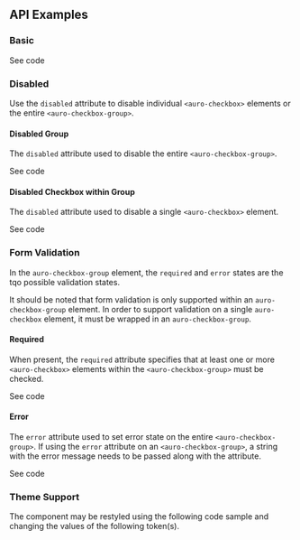<!-- AURO-GENERATED-CONTENT:START (FILE:src=../docs/api.md) -->
<!-- AURO-GENERATED-CONTENT:END -->

## API Examples

### Basic

<div class="exampleWrapper">
  <!-- AURO-GENERATED-CONTENT:START (FILE:src=../apiExamples/basic.html) -->
  <!-- AURO-GENERATED-CONTENT:END -->
</div>
<auro-accordion alignRight>
  <span slot="trigger">See code</span>

<!-- AURO-GENERATED-CONTENT:START (CODE:src=../apiExamples/basic.html) -->
<!-- AURO-GENERATED-CONTENT:END -->

</auro-accordion>

### Disabled

Use the `disabled` attribute to disable individual `<auro-checkbox>` elements or the entire `<auro-checkbox-group>`.

#### Disabled Group

The `disabled` attribute used to disable the entire `<auro-checkbox-group>`.

<div class="exampleWrapper">
  <!-- AURO-GENERATED-CONTENT:START (FILE:src=../apiExamples/disabledGroup.html) -->
  <!-- AURO-GENERATED-CONTENT:END -->
</div>

<auro-accordion alignRight>
  <span slot="trigger">See code</span>

<!-- AURO-GENERATED-CONTENT:START (CODE:src=../apiExamples/disabledGroup.html) -->
<!-- AURO-GENERATED-CONTENT:END -->

</auro-accordion>

#### Disabled Checkbox within Group

The `disabled` attribute used to disable a single `<auro-checkbox>` element.

<div class="exampleWrapper">
  <!-- AURO-GENERATED-CONTENT:START (FILE:src=../apiExamples/disabled.html) -->
  <!-- AURO-GENERATED-CONTENT:END -->
</div>

<auro-accordion alignRight>
  <span slot="trigger">See code</span>

<!-- AURO-GENERATED-CONTENT:START (CODE:src=../apiExamples/disabled.html) -->
<!-- AURO-GENERATED-CONTENT:END -->

</auro-accordion>

### Form Validation

In the `auro-checkbox-group` element, the `required` and `error` states are the tqo possible validation states.

It should be noted that form validation is only supported within an `auro-checkbox-group` element. In order to support validation on a single `auro-checkbox` element, it must be wrapped in an `auro-checkbox-group`.

#### Required

When present, the `required` attribute specifies that at least one or more `<auro-checkbox>` elements within the `<auro-checkbox-group>` must be checked.

<div class="exampleWrapper">
  <!-- AURO-GENERATED-CONTENT:START (FILE:src=../apiExamples/required.html) -->
  <!-- AURO-GENERATED-CONTENT:END -->
</div>
<auro-accordion alignRight>
  <span slot="trigger">See code</span>

<!-- AURO-GENERATED-CONTENT:START (CODE:src=../apiExamples/required.html) -->
<!-- AURO-GENERATED-CONTENT:END -->

</auro-accordion>

#### Error

The `error` attribute used to set error state on the entire `<auro-checkbox-group>`. If using the `error` attribute on an `<auro-checkbox-group>`, a string with the error message needs to be passed along with the attribute.

<div class="exampleWrapper">
  <!-- AURO-GENERATED-CONTENT:START (FILE:src=../apiExamples/errorGroup.html) -->
  <!-- AURO-GENERATED-CONTENT:END -->
</div>

<auro-accordion alignRight>
  <span slot="trigger">See code</span>

<!-- AURO-GENERATED-CONTENT:START (CODE:src=../apiExamples/errorGroup.html) -->
<!-- AURO-GENERATED-CONTENT:END -->

</auro-accordion>

### Theme Support

The component may be restyled using the following code sample and changing the values of the following token(s).

<!-- AURO-GENERATED-CONTENT:START (CODE:src=../src/tokens.scss) -->
<!-- AURO-GENERATED-CONTENT:END -->
